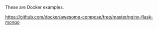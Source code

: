 These are Docker examples.

https://github.com/docker/awesome-compose/tree/master/nginx-flask-mongo
